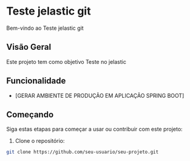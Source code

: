 # Teste jelastic git

Bem-vindo ao Teste jelastic git

## Visão Geral

Este projeto tem como objetivo Teste no jelastic

## Funcionalidade

- [GERAR AMBIENTE DE PRODUÇÃO EM APLICAÇÃO SPRING BOOT]

## Começando

Siga estas etapas para começar a usar ou contribuir com este projeto:

1. Clone o repositório:

```bash
git clone https://github.com/seu-usuario/seu-projeto.git
